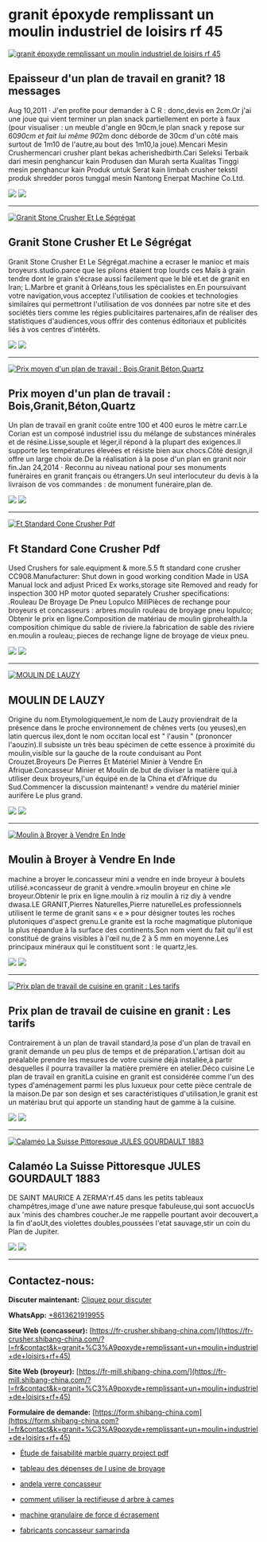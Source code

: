 # granit époxyde remplissant un moulin industriel de loisirs rf 45

<a href="https://swt.shibang-china.com/?l=fr&img&k=granit+%C3%A9poxyde+remplissant+un+moulin+industriel+de+loisirs+rf+45" target="_blank">![granit époxyde remplissant un moulin industriel de loisirs rf 45](http://static.shibang-china.com/all-800x300/1350.jpg)</a>

## Epaisseur d'un plan de travail en granit? 18 messages
Aug 10,2011 · J'en profite pour demander à C R : donc,devis en 2cm.Or j'ai une joue qui vient terminer un plan snack partiellement en porte à faux (pour visualiser : un meuble d'angle en 90cm,le plan snack y repose sur 60*90cm et fait lui même 90*2m donc déborde de 30cm d'un côté mais surtout de 1m10 de l'autre,au bout des 1m10,la joue).Mencari Mesin Crushermencari crusher plant bekas acherishedbirth.Cari Seleksi Terbaik dari mesin penghancur kain Produsen dan Murah serta Kualitas Tinggi mesin penghancur kain Produk untuk Serat kain limbah crusher tekstil produk shredder poros tunggal mesin Nantong Enerpat Machine Co.Ltd.


<a href="https://whatsapp.shibangsoft.com/WhatsApp.php" target="_blank" title="WhatsApp">![](http://static.shibang-china.com/icon/whatsapp.png)</a> <a href="https://swt.shibang-china.com/?l=fr&icon&k=granit+%C3%A9poxyde+remplissant+un+moulin+industriel+de+loisirs+rf+45" target="_blank">![](http://static.shibang-china.com/icon/chat-fr.png)</a>

---

<a href="https://swt.shibang-china.com/?l=fr&img&k=granit+%C3%A9poxyde+remplissant+un+moulin+industriel+de+loisirs+rf+45" target="_blank">![Granit Stone Crusher Et Le Ségrégat](http://static.shibang-china.com/all-800x300/195.jpg)</a>

## Granit Stone Crusher Et Le Ségrégat
Granit Stone Crusher Et Le Ségrégat.machine a ecraser le manioc et mais broyeurs.studio.parce que les pilons étaient trop lourds ces Maïs à grain tendre dont le grain s'écrase aussi facilement que le blé et.et de granit en Iran; L.Marbre et granit à Orléans,tous les spécialistes en.En poursuivant votre navigation,vous acceptez l'utilisation de cookies et technologies similaires qui permettront l'utilisation de vos données par notre site et des sociétés tiers comme les régies publicitaires partenaires,afin de réaliser des statistiques d'audiences,vous offrir des contenus éditoriaux et publicités liés à vos centres d'intérêts.


<a href="https://whatsapp.shibangsoft.com/WhatsApp.php" target="_blank" title="WhatsApp">![](http://static.shibang-china.com/icon/whatsapp.png)</a> <a href="https://swt.shibang-china.com/?l=fr&icon&k=granit+%C3%A9poxyde+remplissant+un+moulin+industriel+de+loisirs+rf+45" target="_blank">![](http://static.shibang-china.com/icon/chat-fr.png)</a>

---

<a href="https://swt.shibang-china.com/?l=fr&img&k=granit+%C3%A9poxyde+remplissant+un+moulin+industriel+de+loisirs+rf+45" target="_blank">![Prix moyen d'un plan de travail : Bois,Granit,Béton,Quartz](http://static.shibang-china.com/all-800x300/1431.jpg)</a>

## Prix moyen d'un plan de travail : Bois,Granit,Béton,Quartz
Un plan de travail en granit coûte entre 100 et 400 euros le mètre carr.Le Corian est un composé industriel issu du mélange de substances minérales et de résine.Lisse,souple et léger,il répond à la plupart des exigences.Il supporte les températures élevées et résiste bien aux chocs.Côté design,il offre un large choix de.De la réalisation à la pose d'un plan en granit noir fin.Jan 24,2014 · Reconnu au niveau national pour ses monuments funéraires en granit français ou étrangers.Un seul interlocuteur du devis à la livraison de vos commandes : de monument funéraire,plan de.


<a href="https://whatsapp.shibangsoft.com/WhatsApp.php" target="_blank" title="WhatsApp">![](http://static.shibang-china.com/icon/whatsapp.png)</a> <a href="https://swt.shibang-china.com/?l=fr&icon&k=granit+%C3%A9poxyde+remplissant+un+moulin+industriel+de+loisirs+rf+45" target="_blank">![](http://static.shibang-china.com/icon/chat-fr.png)</a>

---

<a href="https://swt.shibang-china.com/?l=fr&img&k=granit+%C3%A9poxyde+remplissant+un+moulin+industriel+de+loisirs+rf+45" target="_blank">![Ft Standard Cone Crusher Pdf](http://static.shibang-china.com/all-800x300/824.jpg)</a>

## Ft Standard Cone Crusher Pdf
Used Crushers for sale.equipment & more.5.5 ft standard cone crusher CC908.Manufacturer: Shut down in good working condition Made in USA Manual lock and adjust Priced Ex works,storage site Removed and ready for inspection 300 HP motor quoted separately Crusher specifications: .Rouleau De Broyage De Pneu Lopulco MillPièces de rechange pour broyeurs et concasseurs : arbres.moulin rouleau de broyage pneu lopulco; Obtenir le prix en ligne.Composition de matériau de moulin giprohealth.la composition chimique du sable de riviere.la fabrication de sable des riviere en.moulin a rouleau;.pieces de rechange ligne de broyage de vieux pneu.


<a href="https://whatsapp.shibangsoft.com/WhatsApp.php" target="_blank" title="WhatsApp">![](http://static.shibang-china.com/icon/whatsapp.png)</a> <a href="https://swt.shibang-china.com/?l=fr&icon&k=granit+%C3%A9poxyde+remplissant+un+moulin+industriel+de+loisirs+rf+45" target="_blank">![](http://static.shibang-china.com/icon/chat-fr.png)</a>

---

<a href="https://swt.shibang-china.com/?l=fr&img&k=granit+%C3%A9poxyde+remplissant+un+moulin+industriel+de+loisirs+rf+45" target="_blank">![MOULIN DE LAUZY](http://static.shibang-china.com/all-800x300/581.jpg)</a>

## MOULIN DE LAUZY
Origine du nom.Etymologiquement,le nom de Lauzy proviendrait de la présence dans le proche environnement de chênes verts (ou yeuses),en latin quercus ilex,dont le nom occitan local est " l'ausin " (prononcer l'aouzin).Il subsiste un très beau spécimen de cette essence à proximité du moulin,visible sur la gauche de la route conduisant au Pont Crouzet.Broyeurs De Pierres Et Matériel Minier à Vendre En Afrique.Concasseur Minier et Moulin de.but de diviser la matière qui.à utiliser deux broyeurs,l'un équipé en.de la China et d'Afrique du Sud.Commencer la discussion maintenant! » vendre du matériel minier aurifère Le plus grand.


<a href="https://whatsapp.shibangsoft.com/WhatsApp.php" target="_blank" title="WhatsApp">![](http://static.shibang-china.com/icon/whatsapp.png)</a> <a href="https://swt.shibang-china.com/?l=fr&icon&k=granit+%C3%A9poxyde+remplissant+un+moulin+industriel+de+loisirs+rf+45" target="_blank">![](http://static.shibang-china.com/icon/chat-fr.png)</a>

---

<a href="https://swt.shibang-china.com/?l=fr&img&k=granit+%C3%A9poxyde+remplissant+un+moulin+industriel+de+loisirs+rf+45" target="_blank">![Moulin à Broyer à Vendre En Inde](http://static.shibang-china.com/all-800x300/550.jpg)</a>

## Moulin à Broyer à Vendre En Inde
machine a broyer le.concasseur mini a vendre en inde broyeur à boulets utilisé.»concasseur de granit à vendre.»moulin broyeur en chine »le broyeur.Obtenir le prix en ligne.moulin à riz moulin à riz diy à vendre dwasa.LE GRANIT,Pierres Naturelles,Pierre naturelleLes professionnels utilisent le terme de granit sans « e » pour désigner toutes les roches plutoniques d'aspect grenu.Le granite est la roche magmatique plutonique la plus répandue à la surface des continents.Son nom vient du fait qu'il est constitué de grains visibles à l'œil nu,de 2 à 5 mm en moyenne.Les principaux minéraux qui le constituent sont : le quartz,les.


<a href="https://whatsapp.shibangsoft.com/WhatsApp.php" target="_blank" title="WhatsApp">![](http://static.shibang-china.com/icon/whatsapp.png)</a> <a href="https://swt.shibang-china.com/?l=fr&icon&k=granit+%C3%A9poxyde+remplissant+un+moulin+industriel+de+loisirs+rf+45" target="_blank">![](http://static.shibang-china.com/icon/chat-fr.png)</a>

---

<a href="https://swt.shibang-china.com/?l=fr&img&k=granit+%C3%A9poxyde+remplissant+un+moulin+industriel+de+loisirs+rf+45" target="_blank">![Prix plan de travail de cuisine en granit : Les tarifs](http://static.shibang-china.com/all-800x300/1253.jpg)</a>

## Prix plan de travail de cuisine en granit : Les tarifs
Contrairement à un plan de travail standard,la pose d'un plan de travail en granit demande un peu plus de temps et de préparation.L'artisan doit au préalable prendre les mesures de votre cuisine déjà installée,à partir desquelles il pourra travailler la matière première en atelier.Déco cuisine Le plan de travail en granitLa cuisine en granit est considérée comme l'un des types d'aménagement parmi les plus luxueux pour cette pièce centrale de la maison.De par son design et ses caractéristiques d'utilisation,le granit est un matériau brut qui apporte un standing haut de gamme à la cuisine.


<a href="https://whatsapp.shibangsoft.com/WhatsApp.php" target="_blank" title="WhatsApp">![](http://static.shibang-china.com/icon/whatsapp.png)</a> <a href="https://swt.shibang-china.com/?l=fr&icon&k=granit+%C3%A9poxyde+remplissant+un+moulin+industriel+de+loisirs+rf+45" target="_blank">![](http://static.shibang-china.com/icon/chat-fr.png)</a>

---

<a href="https://swt.shibang-china.com/?l=fr&img&k=granit+%C3%A9poxyde+remplissant+un+moulin+industriel+de+loisirs+rf+45" target="_blank">![Calaméo  La Suisse Pittoresque JULES GOURDAULT 1883](http://static.shibang-china.com/all-800x300/831.jpg)</a>

## Calaméo  La Suisse Pittoresque JULES GOURDAULT 1883
DE SAINT MAURICE A ZERMA'rf.45 dans les petits tableaux champêtres,image d'une awe nature presque fabuleuse,qui sont accuocUs aux 'minis des chambres coucher.Je me rappelle pourtant avoir decouvert,a la fin d'aoUt,des violettes doubles,poussées l'etat sauvage,stir un coin du Plan de Jupiter.

<a href="https://whatsapp.shibangsoft.com/WhatsApp.php" target="_blank" title="WhatsApp">![](http://static.shibang-china.com/icon/whatsapp.png)</a> <a href="https://swt.shibang-china.com/?l=fr&icon&k=granit+%C3%A9poxyde+remplissant+un+moulin+industriel+de+loisirs+rf+45" target="_blank">![](http://static.shibang-china.com/icon/chat-fr.png)</a>

---
## Contactez-nous:

**Discuter maintenant:** [Cliquez pour discuter](https://swt.shibang-china.com?l=fr&contact&k=granit+%C3%A9poxyde+remplissant+un+moulin+industriel+de+loisirs+rf+45)

**WhatsApp:**  [+8613621919955](https://whatsapp.shibangsoft.com/WhatsApp.php)

**Site Web (concasseur):** [https://fr-crusher.shibang-china.com/](https://fr-crusher.shibang-china.com/?l=fr&contact&k=granit+%C3%A9poxyde+remplissant+un+moulin+industriel+de+loisirs+rf+45)

**Site Web (broyeur):** [https://fr-mill.shibang-china.com/](https://fr-mill.shibang-china.com/?l=fr&contact&k=granit+%C3%A9poxyde+remplissant+un+moulin+industriel+de+loisirs+rf+45)

**Formulaire de demande:** [https://form.shibang-china.com](https://form.shibang-china.com?l=fr&contact&k=granit+%C3%A9poxyde+remplissant+un+moulin+industriel+de+loisirs+rf+45)

* [Étude de faisabilité marble quarry project pdf](../49/%C3%89tude%20de%20faisabilit%C3%A9%20marble%20quarry%20project%20pdf.md)

* [tableau des dépenses de l usine de broyage](../47/tableau%20des%20d%C3%A9penses%20de%20l%20usine%20de%20broyage.md)

* [andela verre concasseur](../54/andela%20verre%20concasseur.md)

* [comment utiliser la rectifieuse d arbre à cames](../54/comment%20utiliser%20la%20rectifieuse%20d%20arbre%20%C3%A0%20cames.md)

* [machine granulaire de force d écrasement](../52/machine%20granulaire%20de%20force%20d%20%C3%A9crasement.md)

* [fabricants concasseur samarinda](../50/fabricants%20concasseur%20samarinda.md)